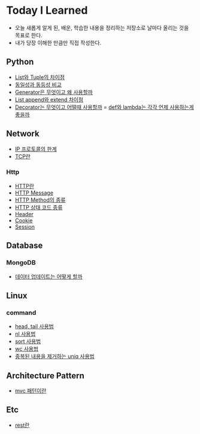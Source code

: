 # Today I Learned
- 오늘 새롭게 알게 된, 배운, 학습한 내용을 정리하는 저장소로 날마다 올리는 것을 목표로 한다.
- 내가 당장 이해한 만큼만 직접 작성한다.

## Python
- [List와 Tuple의 차이점](https://github.com/rla-thdus/TIL/blob/main/Python/List_vs_Tuple.md)
- [동일성과 동등성 비교](https://github.com/rla-thdus/TIL/blob/main/Python/Identity_vs_Equality.md)
- [Generator은 무엇이고 왜 사용할까](https://github.com/rla-thdus/TIL/blob/main/Python/Generator.md)
- [List append와 extend 차이점](https://github.com/rla-thdus/TIL/blob/main/Python/List_Append_vs_List_Extend.md)
- [Decorator는 무엇이고 어떨때 사용할까](https://github.com/rla-thdus/TIL/blob/main/Python/Decorator.md)
= [def와 lambda는 각각 언제 사용하는게 좋을까](https://github.com/rla-thdus/TIL/blob/main/Python/Def_vs_Lambda.md)

## Network
- [IP 프로토콜의 한계](https://github.com/rla-thdus/TIL/blob/main/Network/IP.md)
- [TCP란](https://github.com/rla-thdus/TIL/blob/main/Network/TCP.md)
### Http
- [HTTP란](https://github.com/rla-thdus/TIL/blob/main/Network/HTTP/HTTP.md)
- [HTTP Message](https://github.com/rla-thdus/TIL/blob/main/Network/HTTP/HTTP_Message.md)
- [HTTP Method의 종류](https://github.com/rla-thdus/TIL/blob/main/Network/HTTP/HTTP_Method.md)
- [HTTP 상태 코드 종류](https://github.com/rla-thdus/TIL/blob/main/Network/HTTP/HTTP_Status_Code.md)
- [Header](https://github.com/rla-thdus/TIL/blob/main/Network/HTTP/Header.md)
- [Cookie](https://github.com/rla-thdus/TIL/blob/main/Network/HTTP/Cookie.md)
- [Session](https://github.com/rla-thdus/TIL/blob/main/Network/HTTP/Session.md)

## Database
### MongoDB
- [데이터 업데이트는 어떻게 할까](https://github.com/rla-thdus/TIL/blob/main/Database/MongoDB/Update.md)

## Linux
### command
- [head, tail 사용법](https://github.com/rla-thdus/TIL/blob/main/Linux/Command/head_tail.md)
- [nl 사용법](https://github.com/rla-thdus/TIL/blob/main/Linux/Command/nl.md)
- [sort 사용법](https://github.com/rla-thdus/TIL/blob/main/Linux/Command/sort.md)
- [wc 사용법](https://github.com/rla-thdus/TIL/blob/main/Linux/Command/wc.md)
- [중복된 내용을 제거하는 uniq 사용법](https://github.com/rla-thdus/TIL/blob/main/Linux/Command/uniq.md)

## Architecture Pattern
- [mvc 패턴이란](https://github.com/rla-thdus/TIL/blob/main/ArchitecturePattern/mvc.md)

## Etc
- [rest란](https://github.com/rla-thdus/TIL/blob/main/Etc/rest.md)